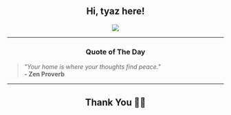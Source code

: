 <h2 align="center"> Hi, tyaz here!</h2>

<p align="center">
<a href="https://github.com/tyazx" alt="github streak"><img src="https://dvst-streak.herokuapp.com/?user=tyazx&theme=tokyonight&fire=DD472C"></a>
</p>

<hr>
<h3 align="center">Quote of The Day</h3>
<p align="center">
<blockquote>
<i>"Your home is where your thoughts find peace."</i>
<br>
<b>- Zen Proverb</b>
</blockquote>
</p>


<hr>
<h2 align="center">Thank You 🙏🏼</h2>
